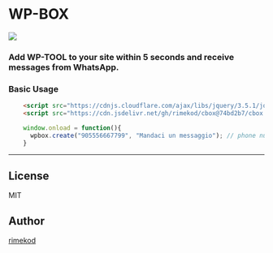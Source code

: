 # WP-BOX

![](https://i.hizliresim.com/0wc4Vt.png)

### Add WP-TOOL to your site within 5 seconds and receive messages from WhatsApp.

### Basic Usage
```html
    <script src="https://cdnjs.cloudflare.com/ajax/libs/jquery/3.5.1/jquery.min.js"></script>
    <script src="https://cdn.jsdelivr.net/gh/rimekod/cbox@74bd2b7/cbox.js"></script>
```
```js
    window.onload = function(){
      wpbox.create("905556667799", "Mandaci un messaggio"); // phone number with country code, placeholder
    }
```

----

License
----

MIT

## Author
[rimekod](https://rimekod.com)

